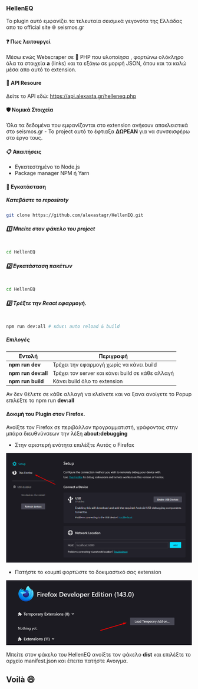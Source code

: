 ### HellenEQ

To plugin αυτό εμφανίζει τα τελευταία σεισμικά γεγονότα της Ελλάδας απο το official site :globe_with_meridians: seismos.gr

#### :question: Πως λειτουργεί

Μέσω ενώς Webscraper σε :elephant: PHP που υλοποίησα , φορτώνω ολόκληρο όλα τα στοιχεία **a** (links) και τα εξάγω σε μορφή JSON, όπου και τα καλώ μέσα απο αυτό το extension.


#### :gem: API Resoure
Δείτε το API εδώ: https://api.alexasta.gr/helleneq.php

#### :shield: Nομικά Στοιχεία

Όλα τα δεδομένα που εμφανίζονται στο extension ανήκουν αποκλειστικά στο seismos.gr - To project αυτό το έφτιαξα **ΔΩΡΕΑΝ** για να συνσεισφέρω στο έργο τους.


#### :clipboard: Απαιτήσεις

- Εγκατεστημένο το Node.js
- Package manager NPM ή Yarn


#### :rocket: Eγκατάσταση

##### Κατεβάστε το reposiroty
```sh
git clone https://github.com/alexastagr/HellenEQ.git
```


##### :one: Mπείτε στον φάκελο του project
```sh

cd HellenEQ
```


##### :two: Eγκατάσταση πακέτων
```sh

cd HellenEQ
```


##### :three: Tρέξτε την React εφαρμογή.
```sh

npm run dev:all # κάνει auto reload & build 

```

##### Eπιλογές

| Eντολή    | Περιγραφή |
| -------- | ------- |
| **npm run dev**  | Τρέχει την εφαρμογή χωρίς να κάνει build    |
| **npm run dev:all** | Τρέχει τον server και κάνει build σε κάθε αλλαγή     |
| **npm run build**   | Κάνει build όλο το extension    |

Αν δεν θέλετε σε κάθε αλλαγή να κλείνετε και να ξανα ανοίγετε το Popup
επιλέξτε το npm run **dev:all**


####  Δοκιμή του Plugin στον Firefox.

Ανοίξτε τον Firefox σε περιβάλλον προγραμματιστή, γράφοντας στην μπάρα διευθνύνσεων την λέξη **about:debugging**

- Στην αριστερή ενότητα επιλέξτε Αυτός ο Firefox


![](https://raw.githubusercontent.com/alexastagr/HellenEQ/refs/heads/main/01.png)

- Πατήστε το κουμπί φορτώστε το δοκιμαστικό σας extension

![](https://raw.githubusercontent.com/alexastagr/HellenEQ/refs/heads/main/02.png)

Μπείτε στον φάκελο του HellenEQ ανοίξτε τον φάκελο **dist** και επιλέξτε το αρχείο manifest.json και έπειτα πατήστε Ανοιγμα.

## Voilà :smile:
